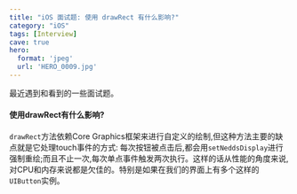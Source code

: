 ```yaml
---
title: "iOS 面试题: 使用 drawRect 有什么影响?"
category: "iOS"
tags: [Interview]
cave: true
hero:
  format: 'jpeg'
  url: 'HERO_0009.jpg'
---
```

最近遇到和看到的一些面试题。

#### 使用drawRect有什么影响?

`drawRect`方法依赖Core Graphics框架来进行自定义的绘制,但这种方法主要的缺点就是它处理touch事件的方式: 每次按钮被点击后,都会用`setNeddsDisplay`进行强制重绘;而且不止一次,每次单点事件触发两次执行。这样的话从性能的角度来说,对CPU和内存来说都是欠佳的。特别是如果在我们的界面上有多个这样的`UIButton`实例。
